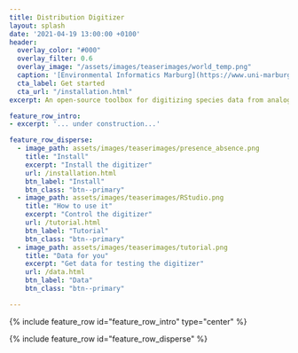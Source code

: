 ```yaml
---
title: Distribution Digitizer
layout: splash
date: '2021-04-19 13:00:00 +0100'
header:
  overlay_color: "#000"
  overlay_filter: 0.6
  overlay_image: "/assets/images/teaserimages/world_temp.png"
  caption: '[Environmental Informatics Marburg](https://www.uni-marburg.de/en/fb19/disciplines/physisch/environmentalinformatics)'
  cta_label: Get started
  cta_url: "/installation.html"
excerpt: An open-source toolbox for digitizing species data from analogue books

feature_row_intro:
- excerpt: '... under construction...'

feature_row_disperse:
  - image_path: assets/images/teaserimages/presence_absence.png
    title: "Install"
    excerpt: "Install the digitizer"
    url: /installation.html
    btn_label: "Install"
    btn_class: "btn--primary"
  - image_path: assets/images/teaserimages/RStudio.png
    title: "How to use it"
    excerpt: "Control the digitizer"
    url: /tutorial.html
    btn_label: "Tutorial"
    btn_class: "btn--primary"
  - image_path: assets/images/teaserimages/tutorial.png
    title: "Data for you"
    excerpt: "Get data for testing the digitizer"
    url: /data.html
    btn_label: "Data"
    btn_class: "btn--primary"

---
```


{% include feature_row id="feature_row_intro" type="center" %}



{% include feature_row id="feature_row_disperse" %}



